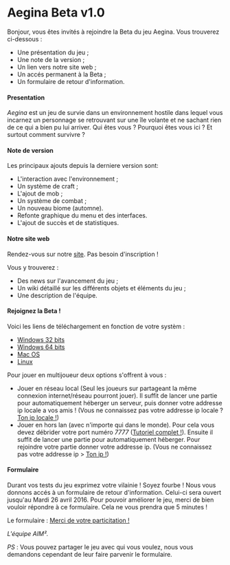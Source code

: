 # Aegina Beta v1.0

Bonjour, vous êtes invités à rejoindre la Beta du jeu Aegina. Vous trouverez ci-dessous :

* Une présentation du jeu ;
* Une note de la version ;
* Un lien vers notre site web ;
* Un accés permanent à la Beta ;
* Un formulaire de retour d'information. 

#### Presentation

*Aegina* est un jeu de survie dans un environnement hostile dans lequel vous incarnez un personnage se retrouvant sur une île volante et ne sachant rien de ce qui a bien pu lui arriver. Qui êtes vous ? Pourquoi êtes vous ici ? Et surtout comment survivre ?

#### Note de version

Les principaux ajouts depuis la derniere version sont:

* L'interaction avec l'environnement ;
* Un système de craft ;
* L'ajout de mob ;
* Un système de combat ;
* Un nouveau biome (automne).
* Refonte graphique du menu et des interfaces.
* L'ajout de succès et de statistiques.

#### Notre site web

Rendez-vous sur notre [site](http://jmounier.github.io/Aegina-Website/index.html). Pas besoin d'inscription !

Vous y trouverez :
 
* Des news sur l'avancement du jeu ;
* Un wiki détaillé sur les différents objets et éléments du jeu ;
* Une description de l'équipe.

#### Rejoignez la Beta ! 

Voici les liens de téléchargement en fonction de votre systèm :

  * [Windows 32 bits](https://www.dropbox.com/s/fz07brnm1aeoqzd/Aegina%20v1.0-alpha%20Windows%20x86.zip?dl=0)
  * [Windows 64 bits](https://www.dropbox.com/s/8bth22bn15a17yv/Aegina%20v1.0-alpha%20Windows%20x64.zip?dl=0)
  * [Mac OS](https://www.dropbox.com/s/xvzub90dbx9mnqq/Aegina%20v1.0-alpha%20Mac.zip?dl=0)
  * [Linux](https://www.dropbox.com/s/gopfk6e004f73mw/Aegina%20v1.0-alpha%20Linux.zip?dl=0)

Pour jouer en multijoueur deux options s'offrent à vous :

* Jouer en réseau local (Seul les joueurs sur partageant la même connexion internet/réseau pourront jouer). Il suffit de lancer une partie pour automatiquement héberger un serveur, puis donner votre addresse ip locale a vos amis ! (Vous ne connaissez pas votre addresse ip locale ? [Ton ip locale !](http://www.mon-ip.com/adresse-ip-locale.php))
* Jouer en hors lan (avec n'importe qui dans le monde). Pour cela vous devez débrider votre port numéro *7777* ([Tutoriel complet !](https://craym.eu/tutoriels/utilitaires/ouvrir_les_ports_de_sa_box.html)). Ensuite il suffit de lancer une partie pour automatiquement héberger. Pour rejoindre votre partie donner votre addresse ip. (Vous ne connaissez pas votre addresse ip > [Ton ip !](http://whatismyipaddress.com/fr/mon-ip))

#### Formulaire

Durant vos tests du jeu exprimez votre vilainie ! Soyez fourbe !
Nous vous donnons accés à un formulaire de retour d'information. Celui-ci sera ouvert jusqu'au Mardi 26 avril 2016.
Pour pouvoir améliorer le jeu, merci de bien vouloir répondre à ce formulaire. Cela ne vous prendra que 5 minutes !

Le formulaire : [Merci de votre particitation !](http://goo.gl/forms/kJeQS7nFZz)

*L'équipe AIM².*

*PS* : Vous pouvez partager le jeu avec qui vous voulez, nous vous demandons cependant de leur faire parvenir le formulaire.
